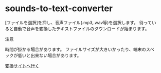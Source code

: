 # sounds-to-text-converter

[ファイルを選択]を押し、音声ファイル(.mp3,.wav等)を選択します。
待っていると自動で音声を変換したテキストファイルのダウンロードが始まります。


注意

時間が掛かる場合があります。
ファイルサイズが大きいかったり、端末のスペックが低いと出来ない場合があります。

[変換サイトへ行く](https://1a291109a6.github.io/wav-to-text-converter/)
